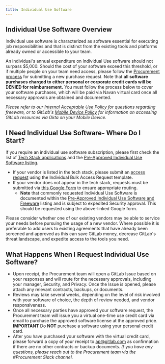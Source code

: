 ```yaml
---
title: Individual Use Software
---
```


## Individual Use Software Overview

Individual use software is characterized as software essential for executing job responsibilities and that is distinct from the existing tools and platforms already owned or accessible to your team.

An individual's annual expenditure on Individual Use software should not surpass $5,000. Should the cost of your software exceed this threshold, or if multiple people on your team need access, please follow the [Procurement process](/handbook/finance/procurement/#how-to-start-the-procurement-process) for submitting a new purchase request. Note that **all software purchases charged to either personal or corporate credit cards will be DENIED for reimbursement.** You must follow the process below to cover your software purchases, which will be paid via Navan virtual card once all necessary approvals are obtained and documented.

*Please refer to our [Internal Acceptable Use Policy](/handbook/people-group/acceptable-use-policy/) for questions regarding freeware, or to GitLab's [Mobile Device Policy](https://internal.gitlab.com/handbook/it/okta-device-trust/#mobile-devices) for information on accessing GitLab resources via Okta on your Mobile Device.*

## I Need Individual Use Software- Where Do I Start?

If you require an individual use software subscription, please first check the list of [Tech Stack applications](https://gitlab.com/gitlab-com/www-gitlab-com/-/blob/master/data/tech_stack.yml) and the [Pre-Approved Individual Use Software listing](https://internal.gitlab.com/handbook/finance/procurement/pre-approved-individual-use-software/).

- If your vendor is listed in the tech stack, please submit an [access request](https://gitlab.com/gitlab-com/team-member-epics/access-requests/-/issues/new?issuable_template=Individual_Bulk_Access_Request) using the Individual Bulk Access Request template.
- If your vendor does not appear in the tech stack, requests must be submitted via [this Google Form](https://docs.google.com/forms/d/e/1FAIpQLSfWp2lnSKp0gTKBfZxol-YEkTst4gtOYpRJQvnVvDzhcGuxwg/viewform) to ensure appropriate routing.
  - **Note** that commonly requested Individual Use Software is documented within the [Pre-Approved Individual Use Software and Freeware](https://internal.gitlab.com/handbook/finance/procurement/pre-approved-individual-use-software/) listing and is subject to expedited Security approval. This should be requested using the above-linked Google form.

Please consider whether one of our existing vendors may be able to service your needs before pursuing the usage of a new vendor. Where possible it is preferable to add users to existing agreements that have already been screened and approved as this can save GitLab money, decrease GitLab's threat landscape, and expedite access to the tools you need.

## What Happens When I Request Individual Use Software?

- Upon receipt, the Procurement team will open a GitLab Issue based on your responses and will route for the necessary approvals, including your manager, Security, and Privacy. Once the Issue is opened, please attach any relevant contracts, backups, or documents.
- Reviews may take several weeks, depending on the level of risk involved with your software of choice, the depth of review needed, and vendor responsiveness.
- Once all necessary parties have approved your software request, the Procurement team will issue you a virtual one-time use credit card via email to purchase the approved software license at the approved price.
**IMPORTANT** Do **NOT** purchase a software using your personal credit card.
- After you have purchased your software with the virtual credit card, please forward a copy of your receipt to ap@gitlab.com as confirmation if there are no other contracts or backup documents.
*If you have any questions, please reach out to the Procurement team via the #Procurement Slack channel.*
